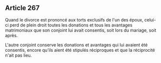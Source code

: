 Article 267
----
Quand le divorce est prononcé aux torts exclusifs de l'un des époux, celui-ci
perd de plein droit toutes les donations et tous les avantages matrimoniaux que
son conjoint lui avait consentis, soit lors du mariage, soit après.

L'autre conjoint conserve les donations et avantages qui lui avaient été
consentis, encore qu'ils aient été stipulés réciproques et que la réciprocité
n'ait pas lieu.
